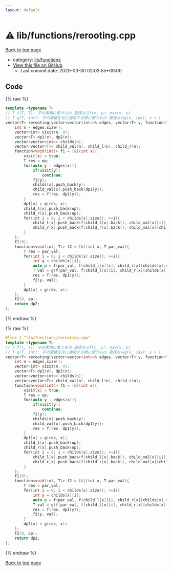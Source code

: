 ```yaml
---
layout: default
---
```


<!-- mathjax config similar to math.stackexchange -->
<script type="text/javascript" async
  src="https://cdnjs.cloudflare.com/ajax/libs/mathjax/2.7.5/MathJax.js?config=TeX-MML-AM_CHTML">
</script>
<script type="text/x-mathjax-config">
  MathJax.Hub.Config({
    TeX: { equationNumbers: { autoNumber: "AMS" }},
    tex2jax: {
      inlineMath: [ ['$','$'] ],
      processEscapes: true
    },
    "HTML-CSS": { matchFontHeight: false },
    displayAlign: "left",
    displayIndent: "2em"
  });
</script>

<script type="text/javascript" src="https://cdnjs.cloudflare.com/ajax/libs/jquery/3.4.1/jquery.min.js"></script>
<script src="https://cdn.jsdelivr.net/npm/jquery-balloon-js@1.1.2/jquery.balloon.min.js" integrity="sha256-ZEYs9VrgAeNuPvs15E39OsyOJaIkXEEt10fzxJ20+2I=" crossorigin="anonymous"></script>
<script type="text/javascript" src="../../../assets/js/copy-button.js"></script>
<link rel="stylesheet" href="../../../assets/css/copy-button.css" />


# :warning: lib/functions/rerooting.cpp

<a href="../../../index.html">Back to top page</a>

* category: <a href="../../../index.html#abc4d0f7246596dc1cbcc6b77896a2fc">lib/functions</a>
* <a href="{{ site.github.repository_url }}/blob/master/lib/functions/rerooting.cpp">View this file on GitHub</a>
    - Last commit date: 2020-03-30 02:03:55+09:00




## Code

<a id="unbundled"></a>
{% raw %}
```cpp
template <typename T>
// T f(T, T): 子の累積に使うもの 直径ならf(x, y): max(x, y)
// T g(T, int): 子の累積を元に適用する際に使うもの 直径ならg(x, idx): x + 1
vector<T> rerooting(vector<vector<int>>& edges, vector<T> v, function<T(T, T)> f, function<T(T, int)> g, T op){
    int n = edges.size();
    vector<int> visit(n, 0);
    vector<T> dp1(v), dp2(n);
    vector<vector<int>> childs(n);
    vector<vector<T>> child_val(n), child_l(n), child_r(n);
    function<void(int)> f1 = [&](int x){
        visit[x] = true;
        T res = op;
        for(auto y : edges[x]){
            if(visit[y])
                continue;
            f1(y);
            childs[x].push_back(y);
            child_val[x].push_back(dp1[y]);
            res = f(res, dp1[y]);
        }
        dp1[x] = g(res, x);
        child_l[x].push_back(op);
        child_r[x].push_back(op);
        for(int i = 0; i < childs[x].size(); ++i){
            child_l[x].push_back(f(child_l[x].back(), child_val[x][i]));
            child_r[x].push_back(f(child_r[x].back(), child_val[x][childs[x].size() - i - 1]));
        }
    };
    f1(0);
    function<void(int, T)> f2 = [&](int x, T par_val){
        T res = par_val;
        for(int i = 0; i < childs[x].size(); ++i){
            int y = childs[x][i];
            auto p = f(par_val, f(child_l[x][i], child_r[x][childs[x].size() - i - 1]));
            T val = g(f(par_val, f(child_l[x][i], child_r[x][childs[x].size() - i - 1])), y);
            res = f(res, dp1[y]);
            f2(y, val);
        }
        dp2[x] = g(res, x);
    };
    f2(0, op);
    return dp2;
};

```
{% endraw %}

<a id="bundled"></a>
{% raw %}
```cpp
#line 1 "lib/functions/rerooting.cpp"
template <typename T>
// T f(T, T): 子の累積に使うもの 直径ならf(x, y): max(x, y)
// T g(T, int): 子の累積を元に適用する際に使うもの 直径ならg(x, idx): x + 1
vector<T> rerooting(vector<vector<int>>& edges, vector<T> v, function<T(T, T)> f, function<T(T, int)> g, T op){
    int n = edges.size();
    vector<int> visit(n, 0);
    vector<T> dp1(v), dp2(n);
    vector<vector<int>> childs(n);
    vector<vector<T>> child_val(n), child_l(n), child_r(n);
    function<void(int)> f1 = [&](int x){
        visit[x] = true;
        T res = op;
        for(auto y : edges[x]){
            if(visit[y])
                continue;
            f1(y);
            childs[x].push_back(y);
            child_val[x].push_back(dp1[y]);
            res = f(res, dp1[y]);
        }
        dp1[x] = g(res, x);
        child_l[x].push_back(op);
        child_r[x].push_back(op);
        for(int i = 0; i < childs[x].size(); ++i){
            child_l[x].push_back(f(child_l[x].back(), child_val[x][i]));
            child_r[x].push_back(f(child_r[x].back(), child_val[x][childs[x].size() - i - 1]));
        }
    };
    f1(0);
    function<void(int, T)> f2 = [&](int x, T par_val){
        T res = par_val;
        for(int i = 0; i < childs[x].size(); ++i){
            int y = childs[x][i];
            auto p = f(par_val, f(child_l[x][i], child_r[x][childs[x].size() - i - 1]));
            T val = g(f(par_val, f(child_l[x][i], child_r[x][childs[x].size() - i - 1])), y);
            res = f(res, dp1[y]);
            f2(y, val);
        }
        dp2[x] = g(res, x);
    };
    f2(0, op);
    return dp2;
};

```
{% endraw %}

<a href="../../../index.html">Back to top page</a>

